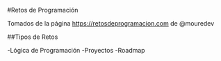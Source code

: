 #Retos de Programación

Tomados de la página https://retosdeprogramacion.com de @mouredev

##Tipos de Retos

-Lógica de Programación
-Proyectos
-Roadmap
